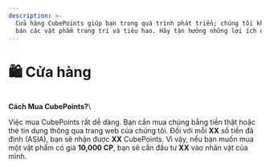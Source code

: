 ```yaml
---
description: >-
  Cửa hàng CubePoints giúp bạn trong quá trình phát triển; chúng tôi không bán ROPS, chỉ
  bán các vật phẩm trang trí và tiêu hao. Hãy tận hưởng những lợi ích độc quyền.
---
```


# 🛍️ Cửa hàng

<figure><img src="../.gitbook/assets/image (141).png" alt=""><figcaption></figcaption></figure>

**Cách Mua CubePoints?**\

Việc mua CubePoints rất dễ dàng. Bạn cần mua chúng bằng tiền thật hoặc thẻ tín dụng thông qua trang web của chúng tôi. Đối với mỗi **XX** số tiền đã định (ASIA), bạn sẽ nhận được **XX** CubePoints. Vì vậy, nếu bạn muốn mua một vật phẩm có giá **10,000 CP**, bạn sẽ cần đầu tư **XX** vào nhân vật của mình.